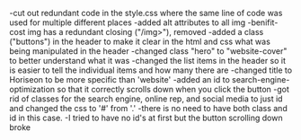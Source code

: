 -cut out redundant code in the style.css where the same line of code was used for multiple different places
-added alt attributes to all img
    -benifit-cost img has a redundant closing ("/img>"), removed
-added a class ("buttons") in the header to make it clear in the html and css what was being manipulated in the header
-changed class "hero" to "website-cover" to better understand what it was
-changed the list items in the header so it is easier to tell the individual items and how many there are
-changed title to Horiseon to be more specific than 'website'
-added an id to search-engine-optimization so that it correctly scrolls down when you click the button
-got rid of classes for the search engine, online rep, and social media to just id and changed the css to '#' from '.'
    -there is no need to have both class and id in this case.
    -I tried to have no id's at first but the button scrolling down broke
